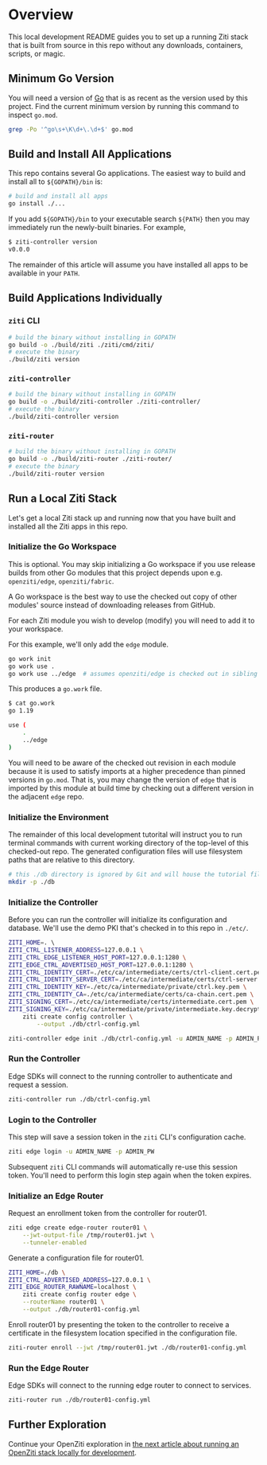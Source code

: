 # Overview

This local development README guides you to set up a running Ziti stack that is built from source in this repo without any downloads, containers, scripts, or magic.

## Minimum Go Version

You will need a version of [Go](https://go.dev/) that is as recent as the version used by this project. Find the current minimum version by running this command to inspect `go.mod`.

```bash
grep -Po '^go\s+\K\d+\.\d+$' go.mod
```

## Build and Install All Applications

This repo contains several Go applications. The easiest way to build and install all to `${GOPATH}/bin` is:

```bash
# build and install all apps
go install ./...
```

If you add `${GOPATH}/bin` to your executable search `${PATH}` then you may immediately run the newly-built binaries. For example,

```bash
$ ziti-controller version
v0.0.0
```

The remainder of this article will assume you have installed all apps to be available in your `PATH`.

## Build Applications Individually

### `ziti` CLI

```bash
# build the binary without installing in GOPATH
go build -o ./build/ziti ./ziti/cmd/ziti/
# execute the binary
./build/ziti version
```

### `ziti-controller`

```bash
# build the binary without installing in GOPATH
go build -o ./build/ziti-controller ./ziti-controller/
# execute the binary
./build/ziti-controller version
```

### `ziti-router`

```bash
# build the binary without installing in GOPATH
go build -o ./build/ziti-router ./ziti-router/
# execute the binary
./build/ziti-router version
```

## Run a Local Ziti Stack

Let's get a local Ziti stack up and running now that you have built and installed all the Ziti apps in this repo.

### Initialize the Go Workspace

This is optional. You may skip initializing a Go workspace if you use release builds from other Go modules that this project depends upon e.g. `openziti/edge`, `openziti/fabric`.

A Go workspace is the best way to use the checked out copy of other modules' source instead of downloading releases from GitHub.

For each Ziti module you wish to develop (modify) you will need to add it to your workspace.

For this example, we'll only add the `edge` module.

```bash
go work init
go work use .
go work use ../edge  # assumes openziti/edge is checked out in sibling dir "edge"
```

This produces a `go.work` file.

```bash
$ cat go.work
go 1.19

use (
    .
    ../edge
)
```

You will need to be aware of the checked out revision in each module because it is used to satisfy imports at a higher precedence than pinned versions in `go.mod`. That is, you may change the version of `edge` that is imported by this module at build time by checking out a different version in the adjacent `edge` repo.

### Initialize the Environment

The remainder of this local development tutorital will instruct you to run terminal commands with current working directory of the top-level of this checked-out repo. The generated configuration files will use filesystem paths that are relative to this directory.

```bash
# this ./db directory is ignored by Git and will house the tutorial files
mkdir -p ./db
```

### Initialize the Controller

Before you can run the controller will initialize its configuration and database. We'll use the demo PKI that's checked in to this repo in `./etc/`.

```bash
ZITI_HOME=. \                              
ZITI_CTRL_LISTENER_ADDRESS=127.0.0.1 \
ZITI_CTRL_EDGE_LISTENER_HOST_PORT=127.0.0.1:1280 \
ZITI_EDGE_CTRL_ADVERTISED_HOST_PORT=127.0.0.1:1280 \
ZITI_CTRL_IDENTITY_CERT=./etc/ca/intermediate/certs/ctrl-client.cert.pem \
ZITI_CTRL_IDENTITY_SERVER_CERT=./etc/ca/intermediate/certs/ctrl-server.cert.pem \
ZITI_CTRL_IDENTITY_KEY=./etc/ca/intermediate/private/ctrl.key.pem \
ZITI_CTRL_IDENTITY_CA=./etc/ca/intermediate/certs/ca-chain.cert.pem \
ZITI_SIGNING_CERT=./etc/ca/intermediate/certs/intermediate.cert.pem \
ZITI_SIGNING_KEY=./etc/ca/intermediate/private/intermediate.key.decrypted.pem \
    ziti create config controller \
        --output ./db/ctrl-config.yml
```

```bash
ziti-controller edge init ./db/ctrl-config.yml -u ADMIN_NAME -p ADMIN_PW
```

### Run the Controller

Edge SDKs will connect to the running controller to authenticate and request a session.

```bash
ziti-controller run ./db/ctrl-config.yml
```

### Login to the Controller

This step will save a session token in the `ziti` CLI's configuration cache.

```bash
ziti edge login -u ADMIN_NAME -p ADMIN_PW
```

Subsequent `ziti` CLI commands will automatically re-use this session token. You'll need to perform this login step again when the token expires.

### Initialize an Edge Router

Request an enrollment token from the controller for router01.

```bash
ziti edge create edge-router router01 \
    --jwt-output-file /tmp/router01.jwt \
    --tunneler-enabled
```

Generate a configuration file for router01.

```bash
ZITI_HOME=./db \
ZITI_CTRL_ADVERTISED_ADDRESS=127.0.0.1 \
ZITI_EDGE_ROUTER_RAWNAME=localhost \
    ziti create config router edge \
    --routerName router01 \
    --output ./db/router01-config.yml
```

Enroll router01 by presenting the token to the controller to receive a certificate in the filesystem location specified in the configuration file.

```bash
ziti-router enroll --jwt /tmp/router01.jwt ./db/router01-config.yml
```

### Run the Edge Router

Edge SDKs will connect to the running edge router to connect to services.

```bash
ziti-router run ./db/router01-config.yml
```

## Further Exploration

Continue your OpenZiti exploration in [the next article about running an OpenZiti stack locally for development](./003-local-deploy.md).
